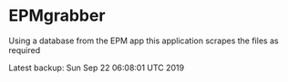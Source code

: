 # EPMgrabber
Using a database from the EPM app this application scrapes the files as required


Latest backup: Sun Sep 22 06:08:01 UTC 2019
